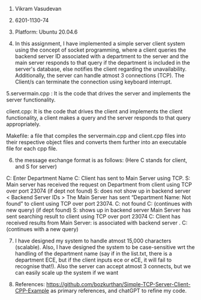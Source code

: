 1. Vikram Vasudevan

2. 6201-1130-74

3. Platform: Ubuntu 20.04.6

4. In this assignment, I have implemented a simple server client system using the concept of socket programming, where a client queries the backend server ID associated with a department to the server and the main server responds to that query if the department is included in the server's database, else notifies the client regarding the unavailability. Additionally, the server can handle atmost 3 connections (TCP). The Client/s can terminate the connection using keyboard interrupt.

5.servermain.cpp : It is the code that drives the server and implements the server functionality.

client.cpp: It is the code that drives the client and implements the client functionality, a client makes a query and the server responds to that query appropriately. 

Makefile: a file that compiles the  servermain.cpp and client.cpp files into their respective object files and converts them further into an executable file for each cpp file.

6. the message exchange format is as follows: (Here C stands for client, and S for server)

C: Enter Department Name
C: Client has sent <Department Name> to Main Server using TCP.
S: Main server has received the request on Department<Department Name> from client<client ID> using TCP over port 23074
(if dept not found) 
S:<Department Name> does not show up in backend server < Backend Server IDs > The Main Server has sent “Department Name: Not found” to client<client ID> using TCP over port 23074.
C: <Department Name> not found
C: (continues with new query)
(if dept found)
S:<Department Name> shows up in backend server <Backend Server ID>
Main Server has sent searching result to client <client ID> using TCP over port 23074
C: Client has received results from Main Server: <Department Name> is associated with backend server <Backend Server ID>.
C: (continues with a new query)

7. I have designed my system to handle atmost 15,000 characters (scalable). Also, I have designed the system to be case-sensitive wrt the handling of the department name (say if in the list.txt, there is a department ECE, but if the client inputs ece or eCE, it will fail to recognise that!). Also the server can accept atmost 3 connects, but we can easily scale up the system if we want

8. References:  https://github.com/bozkurthan/Simple-TCP-Server-Client-CPP-Example as primary references, and chatGPT to refine my code.
